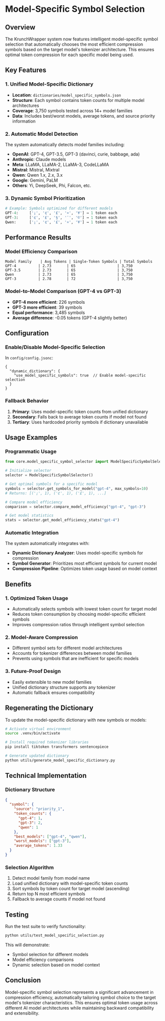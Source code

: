 # Model-Specific Symbol Selection

## Overview

The KrunchWrapper system now features intelligent model-specific symbol selection that automatically chooses the most efficient compression symbols based on the target model's tokenizer architecture. This ensures optimal token compression for each specific model being used.

## Key Features

### 1. Unified Model-Specific Dictionary

- **Location**: `dictionaries/model_specific_symbols.json`
- **Structure**: Each symbol contains token counts for multiple model architectures
- **Coverage**: 3,750 symbols tested across 14+ model families
- **Data**: Includes best/worst models, average tokens, and source priority information

### 2. Automatic Model Detection

The system automatically detects model families including:
- **OpenAI**: GPT-4, GPT-3.5, GPT-3 (davinci, curie, babbage, ada)
- **Anthropic**: Claude models
- **Meta**: LLaMA, LLaMA-2, LLaMA-3, CodeLLaMA
- **Mistral**: Mistral, Mixtral
- **Qwen**: Qwen 1.x, 2.x, 3.x
- **Google**: Gemini, PaLM
- **Others**: Yi, DeepSeek, Phi, Falcon, etc.

### 3. Dynamic Symbol Prioritization

```python
# Example: Symbols optimized for different models
GPT-4:     ['¡', '¢', '£', '¤', '¥'] → 1 token each
GPT-3:     ['¢', '£', '§', '¨', '©'] → 1 token each
Qwen:      ['¡', '¢', '£', '¤', '¥'] → 1 token each
```

## Performance Results

### Model Efficiency Comparison
```
Model Family    | Avg Tokens | Single-Token Symbols | Total Symbols
GPT-4          | 2.73       | 65                   | 3,750
GPT-3.5        | 2.73       | 65                   | 3,750
Qwen           | 2.73       | 65                   | 3,750
GPT-3          | 2.78       | 72                   | 3,750
```

### Model-to-Model Comparison (GPT-4 vs GPT-3)
- **GPT-4 more efficient**: 226 symbols
- **GPT-3 more efficient**: 39 symbols
- **Equal performance**: 3,485 symbols
- **Average difference**: -0.05 tokens (GPT-4 slightly better)

## Configuration

### Enable/Disable Model-Specific Selection

In `config/config.jsonc`:
```jsonc
{
  "dynamic_dictionary": {
    "use_model_specific_symbols": true  // Enable model-specific selection
  }
}
```

### Fallback Behavior

1. **Primary**: Uses model-specific token counts from unified dictionary
2. **Secondary**: Falls back to average token counts if model not found
3. **Tertiary**: Uses hardcoded priority symbols if dictionary unavailable

## Usage Examples

### Programmatic Usage

```python
from core.model_specific_symbol_selector import ModelSpecificSymbolSelector

# Initialize selector
selector = ModelSpecificSymbolSelector()

# Get optimal symbols for a specific model
symbols = selector.get_symbols_for_model("gpt-4", max_symbols=10)
# Returns: [('¡', 1), ('¢', 1), ('£', 1), ...]

# Compare model efficiency
comparison = selector.compare_model_efficiency("gpt-4", "gpt-3")

# Get model statistics
stats = selector.get_model_efficiency_stats("gpt-4")
```

### Automatic Integration

The system automatically integrates with:
- **Dynamic Dictionary Analyzer**: Uses model-specific symbols for compression
- **Symbol Generator**: Prioritizes most efficient symbols for current model
- **Compression Pipeline**: Optimizes token usage based on model context

## Benefits

### 1. Optimized Token Usage
- Automatically selects symbols with lowest token count for target model
- Reduces token consumption by choosing model-specific efficient symbols
- Improves compression ratios through intelligent symbol selection

### 2. Model-Aware Compression
- Different symbol sets for different model architectures
- Accounts for tokenizer differences between model families
- Prevents using symbols that are inefficient for specific models

### 3. Future-Proof Design
- Easily extensible to new model families
- Unified dictionary structure supports any tokenizer
- Automatic fallback ensures compatibility

## Regenerating the Dictionary

To update the model-specific dictionary with new symbols or models:

```bash
# Activate virtual environment
source .venv/bin/activate

# Install required tokenizer libraries
pip install tiktoken transformers sentencepiece

# Generate updated dictionary
python utils/generate_model_specific_dictionary.py
```

## Technical Implementation

### Dictionary Structure
```json
{
  "symbol": {
    "source": "priority_1",
    "token_counts": {
      "gpt-4": 1,
      "gpt-3": 2,
      "qwen": 1
    },
    "best_models": ["gpt-4", "qwen"],
    "worst_models": ["gpt-3"],
    "average_tokens": 1.33
  }
}
```

### Selection Algorithm
1. Detect model family from model name
2. Load unified dictionary with model-specific token counts
3. Sort symbols by token count for target model (ascending)
4. Return top N most efficient symbols
5. Fallback to average counts if model not found

## Testing

Run the test suite to verify functionality:
```bash
python utils/test_model_specific_selection.py
```

This will demonstrate:
- Symbol selection for different models
- Model efficiency comparisons
- Dynamic selection based on model context

## Conclusion

Model-specific symbol selection represents a significant advancement in compression efficiency, automatically tailoring symbol choice to the target model's tokenizer characteristics. This ensures optimal token usage across different AI model architectures while maintaining backward compatibility and extensibility. 